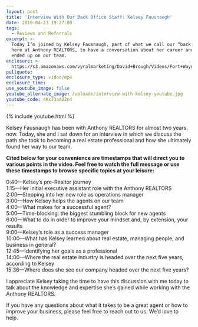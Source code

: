 ```yaml
---
layout: post
title: 'Interview With Our Back Office Staff: Kelsey Fausnaugh'
date: 2019-04-23 19:27:00
tags:
  - Reviews and Referrals
excerpt: >-
  Today I’m joined by Kelsey Fausnaugh, part of what we call our “back office”
  here at Anthony REALTORS, to have a conversation about her career and how she
  ended up on our team.
enclosure: >-
  https://s3.amazonaws.com/vyralmarketing/David+Brough/Videos/Fort+Wayne+Real+Estate-+Interview+With+an+Agent-+Kelsey+Fausnaugh.mp4
pullquote:
enclosure_type: video/mp4
enclosure_time:
use_youtube_image: false
youtube_alternate_image: /uploads/interview-with-kelsey-youtube.jpg
youtube_code: 4KxJ3aAU2n4
---
```


{% include youtube.html %}

Kelsey Fausnaugh has been with Anthony REALTORS for almost two years now. Today, she and I sat down for an interview in which we discuss the path she took to becoming a real estate professional and how she ultimately found her way to our team.

**Cited below for your convenience are timestamps that will direct you to various points in the video. Feel free to watch the full message or use these timestamps to browse specific topics at your leisure:&nbsp;**

0:40—Kelsey’s pre-Realtor journey<br>1:15—Her initial executive assistant role with the Anthony REALTORS<br>2:00—Stepping into her new role as operations manager<br>3:00—How Kelsey helps the agents on our team<br>4:00—What makes for a successful agent?<br>5:00—Time-blocking: the biggest stumbling block for new agents<br>6:00—What to do in order to improve your mindset and, by extension, your results<br>9:00—Kelsey’s role as a success manager<br>10:00—What has Kelsey learned about real estate, managing people, and business in general?<br>12:45—Identifying her goals as a professional<br>14:00—Where the real estate industry is headed over the next five years, according to Kelsey<br>15:36—Where does she see our company headed over the next five years?&nbsp;

I appreciate Kelsey taking the time to have this discussion with me today to talk about the knowledge and expertise she’s gained while working with the Anthony REALTORS.

If you have any questions about what it takes to be a great agent or how to improve your business, please feel free to reach out to us. We’d love to help.